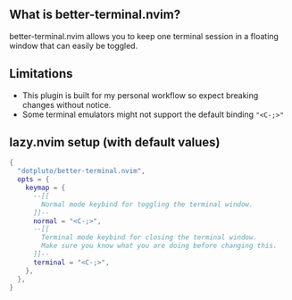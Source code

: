 ## What is better-terminal.nvim?
better-terminal.nvim allows you to keep one terminal session in a floating window that can easily be toggled.
## Limitations

- This plugin is built for my personal workflow so expect breaking changes without notice.
-  Some terminal emulators might not support the default binding `"<C-;>"`

## lazy.nvim setup (with default values)
```lua
{
  "dotpluto/better-terminal.nvim",
  opts = {
    keymap = {
      --[[
        Normal mode keybind for toggling the terminal window.
      ]]--
      normal = "<C-;>",
      --[[
        Terminal mode keybind for closing the terminal window.
        Make sure you know what you are doing before changing this.
      ]]--
      terminal = "<C-;>",
    },
  },
}
```
